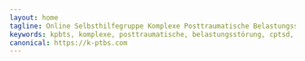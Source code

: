 ```yaml
---
layout: home
tagline: Online Selbsthilfegruppe Komplexe Posttraumatische Belastungsstörung
keywords: kpbts, komplexe, posttraumatische, belastungsstörung, cptsd, childhood, trauma, selbsthilfe, selbsthilfegruppe
canonical: https://k-ptbs.com
---
```

